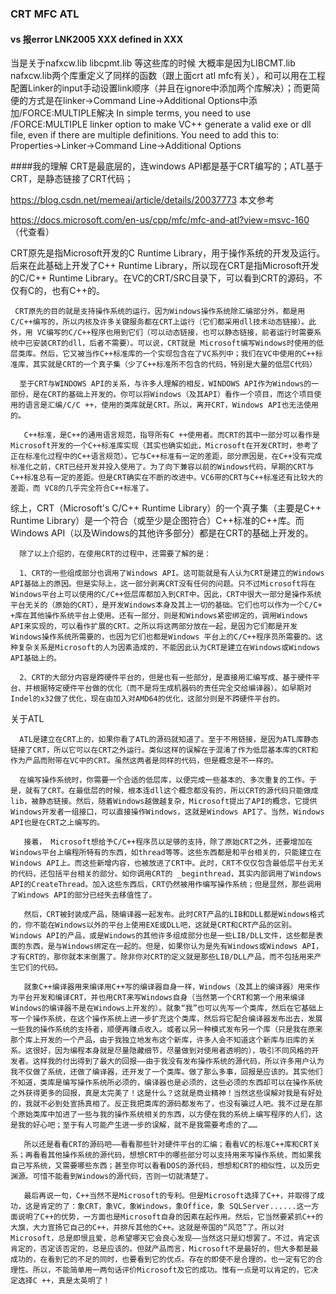 ### CRT MFC ATL

#### vs 报error LNK2005 XXX defined in XXX  
当是关于nafxcw.lib libcpmt.lib 等这些库的时候  大概率是因为LIBCMT.lib nafxcw.lib两个库重定义了同样的函数（跟上面crt atl mfc有关），和可以用在工程配置Linker的input手动设置link顺序（并且在ignore中添加两个库解决）；而更简便的方式是在linker->Command Line->Additional Options中添加/FORCE:MULTIPLE解决
In simple terms, you need to use /FORCE:MULTIPLE linker option to make VC++ generate a valid exe or dll file, even if there are multiple definitions. You need to add this to:   
Properties->Linker->Command Line->Additional Options   

####我的理解 CRT是最底层的，连windows API都是基于CRT编写的；ATL基于CRT，是静态链接了CRT代码；

https://blog.csdn.net/memeai/article/details/20037773 本文参考   

https://docs.microsoft.com/en-us/cpp/mfc/mfc-and-atl?view=msvc-160 （代查看）   

CRT原先是指Microsoft开发的C Runtime Library，用于操作系统的开发及运行。后来在此基础上开发了C++ Runtime Library，所以现在CRT是指Microsoft开发的C/C++ Runtime Library。在VC的CRT/SRC目录下，可以看到CRT的源码，不仅有C的，也有C++的。

     CRT原先的目的就是支持操作系统的运行。因为Windows操作系统除汇编部分外，都是用C/C++编写的，所以内核及许多关键服务都在CRT上运行（它们都采用dll技术动态链接）。此外，用 VC编写的C/C++程序也用到它们（可以动态链接，也可以静态链接，前者运行时需要系统中已安装CRT的dll，后者不需要）。可以说，CRT就是 Microsoft编写Windows时使用的低层类库。然后，它又被当作C++标准库的一个实现包含在了VC系列中；我们在VC中使用的C++标准库，其实就是CRT的一个真子集（少了C++标准所不包含的代码，特别是大量的低层C代码）

      至于CRT与WINDOWS API的关系，与许多人理解的相反，WINDOWS API作为Windows的一部份，是在CRT的基础上开发的。你可以将Windows（及其API）看作一个项目，而这个项目使用的语言是汇编/C/C ++，使用的类库就是CRT。所以，离开CRT，Windows API也无法使用的。

       C++标准，是C++的通用语言规范，指导所有C ++使用者。而CRT的其中一部分可以看作是Microsoft开发的一个C++标准库实现（其实也确实如此，Microsoft在开发CRT时，参考了正在标准化过程中的C++语言规范）。它与C++标准有一定的差距，部分原因是，在C++没有完成标准化之前，CRT已经开发并投入使用了。为了向下兼容以前的Windows代码，早期的CRT与C++标准总有一定的差距。但是CRT确实在不断的改进中。VC6带的CRT与C++标准还有比较大的差距，而 VC8的几乎完全符合C++标准了。
综上，CRT（Microsoft's C/C++ Runtime Library）的一个真子集（主要是C++ Runtime Library）是一个符合（或至少是企图符合）C++标准的C++库。而Windows API（以及Windows的其他许多部分）都是在CRT的基础上开发的。
   
      除了以上介绍的，在使用CRT的过程中，还需要了解的是：
     
      1、CRT的一些组成部分也调用了Windows API。这可能就是有人认为CRT是建立的Windows API基础上的原因。但是实际上，这一部分剥离CRT没有任何的问题。只不过Microsoft将在Windows平台上可以使用的C/C++低层库都加入到CRT中。因此，CRT中很大一部分是操作系统平台无关的（原始的CRT），是开发Windows本身及其上一切的基础。它们也可以作为一个C/C+ +库在其他操作系统平台上使用。还有一部分，则是和Windows紧密绑定的，调用Windows API来实现的，可以看作扩展的CRT。之所以将这两部分放在一起，是因为它们都是开发Windows操作系统所需要的，也因为它们也都是Windows 平台上的C/C++程序员所需要的。这种复杂关系是Microsoft的人为因素造成的，不能因此认为CRT是建立在Windows或Windows API基础上的。
     
      2、CRT的大部分内容是跨硬件平台的，但是也有一些部分，是直接用汇编写成、基于硬件平台、并根据特定硬件平台做的优化（而不是将生成机器码的责任完全交给编译器）。如早期对Indel的x32做了优化，现在由加入对AMD64的优化，这部分则是不跨硬件平台的。
关于ATL
     
      ATL是建立在CRT上的，如果你看了ATL的源码就知道了。至于不用链接，是因为ATL库静态链接了CRT，所以它可以在CRT之外运行。类似这样的误解在于混淆了作为低层基本库的CRT和作为产品而附带在VC中的CRT。虽然这两者是同样的代码，但是概念是不一样的。
     
      在编写操作系统时，你需要一个合适的低层库，以便完成一些基本的、多次重复的工作。于是，就有了CRT。在最低层的时候，根本连dll这个概念都没有的，所以CRT的源代码只能做成lib，被静态链接。然后，随着Windows越做越复杂，Microsoft提出了API的概念，它提供Windows开发者一组接口，可以直接操作Windows，这就是Windows API了。当然，Windows API也是在CRT之上编写的。

       接着， Microsoft想给予C/C++程序员以足够的支持，除了原始CRT之外，还要增加在Windows平台上编程所特有的东西，如thread等等。这些东西都是和平台相关的，只能建立在Windows API上。而这些新增内容，也被放进了CRT中。此时，CRT不仅仅包含最低层平台无关的代码，还包括平台相关的部分。如你调用CRT的 _beginthread，其实内部调用了Windows API的CreateThread。加入这些东西后，CRT仍然被用作编写操作系统；但是显然，那些调用了Windows API的部分已经失去移值性了。

       然后，CRT被封装成产品，随编译器一起发布。此时CRT产品的LIB和DLL都是Windows格式的，你不能在Windows以外的平台上使用EXE或DLL吧，这就是CRT和CRT产品的区别。Windows API的产品，或是Windows的其他许多组成部分也是一些LIB/DLL文件，这些都是表面的东西，是与Windows绑定在一起的。但是，如果你认为是先有Windows或Windows API，才有CRT的，那你就本末倒置了。除非你对CRT的定义就是那些LIB/DLL产品，而不包括用来产生它们的代码。
     
       就象C++编译器用来编译用C++写的编译器自身一样，Windows（及其上的编译器）用来作为平台开发和编译CRT，并也用CRT来写Windows自身（当然第一个CRT和第一个用来编译Windows的编译器不是在Windows上开发的）。就象“我”也可以先写一个类库，然后在它基础上写一个操作系统，在这个操作系统上进一步扩充这个类库，然后将它配合编译器发布出去，发展一些我的操作系统的支持者，顺便再赚点收入。或者以另一种模式发布另一个库（只是我在原来那个库上开发的一个产品，由于我独立地发布这个新库，许多人会不知道这个新库与旧库的关系。这很好，因为编程本身就是尽量隐藏细节，尽量做到对使用者透明的），吸引不同风格的开发者。这样我的付出得到了最大的回报——由于我没有发布操作系统的源代码，所以许多用户认为我不仅做了系统，还做了编译器，还开发了一个类库。做了那么多事，回报是应该的。其实他们不知道，类库是编写操作系统所必须的，编译器也是必须的，这些必须的东西却可以在操作系统之外获得更多的回报，真是太完美了！这是什么？这就是商业精神！当然这些误解对我是有好处的，我就不必到处宣扬真相了。反正我把类库的源码都发布了，也没有骗过人吧。我不过是在那个原始类库中加进了一些与我的操作系统相关的东西，以方便在我的系统上编写程序的人们，这是我的好心吧；至于有人可能产生进一步的误解，就不是我需要考虑的了……

       所以还是看看CRT的源码吧——看看那些针对硬件平台的汇编；看看VC的标准C++库和CRT关系；再看看其他操作系统的源代码，想想CRT中的哪些部分可以支持用来写操作系统，而如果我自己写系统，又需要哪些东西；甚至你可以看看DOS的源代码，想想和CRT的相似性，以及历史渊源。可惜不能看到Windows的源代码，否则一切就清楚了。

       最后再说一句，C++当然不是Microsoft的专利。但是Microsoft选择了C++，并取得了成功，这是肯定的了：象CRT，象VC，象Windows，象Office，象 SQLServer......这一方面说明了C++的优势，一方面也是Microsoft自身的因素在起作用。然后，它当然要紧抓C++的大旗，大力宣扬它自己的C++，并排斥其他的C++。这就是帝国的“风范”了。所以对Microsoft，总是即恨且爱，总希望哪天它会良心发现——当然这只是幻想罢了。不过，肯定该肯定的，否定该否定的，总是应该的。但就产品而言，Microsoft不是最好的，但大多都是最成功的，在看到它的不足的同时，也要看到它的优点。存在的即使不是合理的，也一定有它的合理性。所以，不能简单用一两句话评价Microsoft及它的成功。惟有一点是可以肯定的，它决定选择C ++，真是太英明了！



